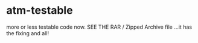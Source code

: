 # atm-testable
more or less testable code now.
SEE THE RAR / Zipped Archive file ...it has the fixing and all!
